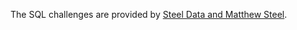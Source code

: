 The SQL challenges are provided by [Steel Data and Matthew Steel](https://www.steeldata.org.uk/sql.html).
